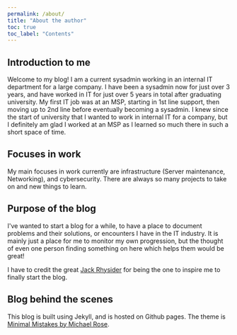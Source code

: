 ```yaml
---
permalink: /about/
title: "About the author"
toc: true
toc_label: "Contents"
---
```


## Introduction to me

Welcome to my blog! I am a current sysadmin working in an internal IT department for a large company. I have been a sysadmin now for just over 3 years, and have worked in IT for just over 5 years in total after graduating university. My first IT job was at an MSP, starting in 1st line support, then moving up to 2nd line before eventually becoming a sysadmin. I knew since the start of university that I wanted to work in internal IT for a company, but I definitely am glad I worked at an MSP as I learned so much there in such a short space of time.

## Focuses in work

My main focuses in work currently are infrastructure (Server maintenance, Networking), and cybersecurity. There are always so many projects to take on and new things to learn.

## Purpose of the blog

I've wanted to start a blog for a while, to have a place to document problems and their solutions, or encounters I have in the IT industry. It is mainly just a place for me to monitor my own progression, but the thought of even one person finding something on here which helps them would be great!

I have to credit the great [Jack Rhysider](https://www.twitter.com/JackRhysider) for being the one to inspire me to finally start the blog.

## Blog behind the scenes

This blog is built using Jekyll, and is hosted on Github pages. The theme is [Minimal Mistakes by Michael Rose](https://mmistakes.github.io/minimal-mistakes/).

